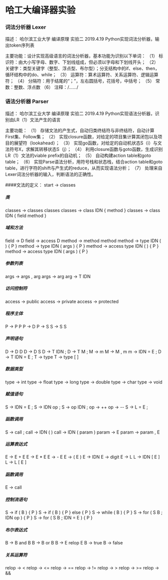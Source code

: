 # 哈工大编译器实验

### 词法分析器 Lexer
描述：	哈尔滨工业大学 编译原理 实验二 2019.4.19
		Python实现词法分析器，输出token序列表

主要功能：设计实现高级语言的词法分析器，基本功能为识别以下单词：
（1）	标识符：由大小写字母、数字、下划线组成，但必须以字母和下划线开头；
（2）	关键字：类型关键字（整型、浮点型、布尔型）；分支结构中的if、else、then，循环结构中的do、while；
（3）	运算符：算术运算符、关系运算符、逻辑运算符；
（4）	分隔符：用于结尾的“；”，左右圆括号，花括号，中括号；
（5）	常数：整数、浮点数
（6）	注释：/*……*/


### 语法分析器 Parser
描述：	哈尔滨工业大学 编译原理 实验二 2019.4.19
		Python实现语法分析器，识别由LR（1）文法产生的语言

主要功能：
（1）	存储文法的产生式，自动归类终结符与非终结符，自动计算First集、Follow集；
（2）	实现closure函数，对给定的项目集计算其闭包以及项目的展望符（lookahead）；
（3）	实现go函数，对给定的自动机状态S（i）与文法符号X，求解其转移状态S（j）；
（4）	利用closure函数与goto函数，生成识别LR（1）文法的viable prefix的自动机；
（5）	自动构建action table和goto table；
（6）	实现Parse语法分析，用符号栈和状态栈，结合action table和goto table，进行字符的shift与产生式的reduce，从而实现语法分析；
（7）	处理来自Lexer词法分析器的输入，判断语法的正确性。


####文法的定义：
start -> classes
##### 类
classes -> classes classes
classes -> class IDN { method }
classes -> class IDN { field method }
##### 域和方法
field -> D
field -> access D
method -> method method
method -> type IDN ( ) { P }
method -> type IDN ( args ) { P }
method -> access type IDN ( ) { P }
method -> access type IDN ( args ) { P }
##### 参数列表
args -> args , arg
args -> arg
arg -> T IDN
##### 访问控制符
access -> public
access -> private
access -> protected
##### 程序主体
P -> P P
P -> D
P -> S
S -> S S
##### 声明语句
D -> D D
D -> D S
D -> T IDN ;
D -> T M ;
M -> m
M -> M , m
m -> IDN = E ;
D -> T IDN = E ;
T -> type
T -> type [ ]
##### 数据类型
type -> int 
type -> float
type -> long
type -> double
type -> char
type -> void
##### 赋值语句
S -> IDN = E ;
S -> IDN op ;
S -> op IDN ;
op -> ++
op -> --
S -> L = E ;
##### 函数调用
S -> call ;
call -> IDN ( )
call -> IDN ( param )
param -> E
param -> param , E
##### 运算表达式
E -> E + E
E -> E * E
E -> - E
E -> ( E )
E -> IDN
E -> digit
E -> L
L -> IDN [ E ]
L -> L [ E ]
##### 函数调用
E -> call
##### 控制流语句
S -> if ( B ) { P }
S -> if ( B ) { P } else { P }
S -> while ( B ) { P }
S -> for ( S B ; IDN op ) { P }
S -> for ( S B ; IDN = E ) { P }
##### 布尔表达式
B -> B and B
B -> B or B
B -> E relop E
B -> true
B -> false
##### 关系运算符
relop -> <
relop -> <=
relop -> ==
relop -> !=
relop -> >
relop -> >=
relop -> &&







